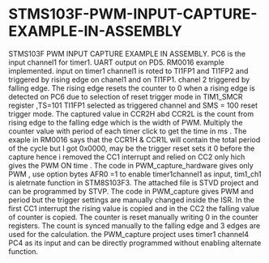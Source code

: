 # STMS103F-PWM-INPUT-CAPTURE-EXAMPLE-IN-ASSEMBLY
STMS103F PWM INPUT CAPTURE EXAMPLE IN ASSEMBLY. PC6 is the input channel1 for timer1. UART output on PD5. RM0016 example implemented. input on timer1 channel1 is roted to TI1FP1 and TI1FP2 and triggered by rising edge on chanel1 and on TI1FP1. chanel 2 triggered by falling edge. The rising edge resets the counter to 0 when a rising edge is detected on PC6 due to selection of reset trigger mode in TIM1_SMCR register ,TS=101 TI1FP1 selected as triggered channel and SMS = 100 reset trigger mode. The captured value in CCR2H abd CCR2L is the count from rising edge to the falling edge which is the width of PWM. Multiply the counter value with period of each timer click to get the time in ms . The exaple in RM0016 says that the CCR1H & CCR1L will contain the total period of the cycle but I got 0x0000, may be the trigger reset sets it 0 before the capture hence i removed the CC1 interrupt and relied on CC2 only hich gives the PWM ON time . The code in PWM_capture_hardware gives only PWM , use option bytes AFR0 =1 to enable timer1channel1 as input, tim1_ch1 is aletrnate function in STM8S103F3. The attached file is STVD project and can be programmed by STVP. The code in PWM_capture gives PWM and period but the trigger settings are manually changed inside the ISR. In the first CC1 interrupt the rising value is copied and in the CC2 the falling value of counter is copied. The counter is reset manually writing 0 in the counter registers. The count is synced manually to the falling edge and 3 edges are used for the calculation. the PWM_capture project uses timer1 channel4 PC4 as its input and can be directly programmed without enabling alternate function.
